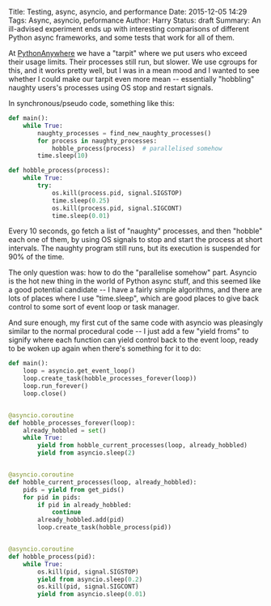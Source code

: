 Title: Testing, async, asyncio, and performance
Date: 2015-12-05 14:29
Tags: Async, asyncio, peformance
Author: Harry
Status: draft
Summary: An ill-advised experiment ends up with interesting comparisons of different Python async frameworks, and some tests that work for all of them.

At [PythonAnywhere](https://www.pythonanywhere/) we have a "tarpit" where we put users who exceed their usage limits.  Their processes still run, but slower.  We use cgroups for this, and it works pretty well, but I was in a mean mood and I wanted to see whether I could make our tarpit even more mean -- essentially "hobbling" naughty users's processes using OS stop and restart signals.

In synchronous/pseudo code, something like this:

```python
def main():
    while True:
        naughty_processes = find_new_naughty_processes()
        for process in naughty_processes:
            hobble_process(process)  # parallelised somehow
        time.sleep(10)

def hobble_process(process):
    while True:
        try:
            os.kill(process.pid, signal.SIGSTOP)
            time.sleep(0.25)
            os.kill(process.pid, signal.SIGCONT)
            time.sleep(0.01)
```

Every 10 seconds, go fetch a list of "naughty" processes, and then "hobble"
each one of them, by using OS signals to stop and start the process at short
intervals.  The naughty program still runs, but its execution is suspended for
90% of the time.

The only question was: how to do the "parallelise somehow" part.  Asyncio is
the hot new thing in the world of Python async stuff, and this seemed like a
good potential candidate -- I have a fairly simple algorithms, and there are
lots of places where I use "time.sleep", which are good places to give back
control to some sort of event loop or task manager.

And sure enough, my first cut of the same code with asyncio was pleasingly similar
to the normal procedural code -- I just add a few "yield froms" to signify where
each function can yield control back to the event loop, ready to be woken up again
when there's something for it to do:


```python
def main():
    loop = asyncio.get_event_loop()
    loop.create_task(hobble_processes_forever(loop))
    loop.run_forever()
    loop.close()


@asyncio.coroutine
def hobble_processes_forever(loop):
    already_hobbled = set()
    while True:
        yield from hobble_current_processes(loop, already_hobbled)
        yield from asyncio.sleep(2)


@asyncio.coroutine
def hobble_current_processes(loop, already_hobbled):
    pids = yield from get_pids()
    for pid in pids:
        if pid in already_hobbled:
            continue
        already_hobbled.add(pid)
        loop.create_task(hobble_process(pid))


@asyncio.coroutine
def hobble_process(pid):
    while True:
        os.kill(pid, signal.SIGSTOP)
        yield from asyncio.sleep(0.2)
        os.kill(pid, signal.SIGCONT)
        yield from asyncio.sleep(0.01)
```

